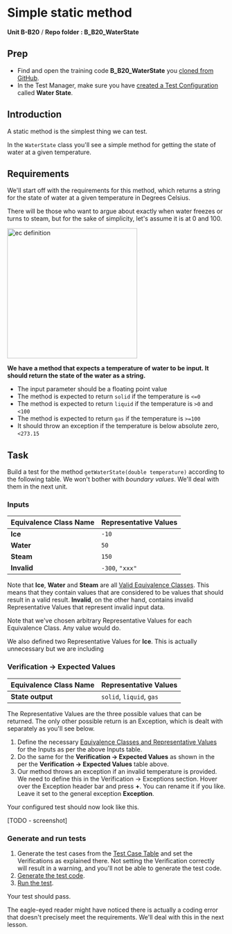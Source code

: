 # Simple static method
**Unit B-B20** / **Repo folder : B_B20_WaterState** 

## Prep
- Find and open the training code **B_B20_WaterState** you [cloned from GitHub](github-repo.md).
- In the Test Manager, make sure you have [created a Test Configuration](test-config-add.md) called **Water State**.

## Introduction
A static method is the simplest thing we can test.

In the ```WaterState``` class you'll see a simple method for getting the state of water at a given temperature.

## Requirements
We'll start off with the requirements for this method, which returns a string for the state of water at a given temperature in Degrees Celsius.

There will be those who want to argue about exactly when water freezes or turns to steam, but for the sake of simplicity, let's assume it is at 0 and 100.

<img src="ec-definition.png" alt="ec definition" width="300px"/>

**We have a method that expects a temperature of water to be input. It should return the state of the water as a string.**

- The input parameter should be a floating point value
- The method is expected to return ```solid``` if the temperature is ```<=0```
- The method is expected to return ```liquid``` if the temperature is ```>0``` and ```<100```
- The method is expected to return ```gas``` if the temperature is ```>=100```
- It should throw an exception if the temperature is below absolute zero, ```<273.15```

## Task
Build a test for the method ```getWaterState(double temperature)``` according to the following table. We won't bother with *boundary values*. We'll deal with them in the next unit.

### Inputs
| Equivalence Class Name | Representative Values   |
|------------------------|-------------------------|
| **Ice**                | ```-10```               |
| **Water**              | ```50```                |
| **Steam**              | ```150```               |
| **Invalid**            | ```-300```, ```"xxx"``` |

Note that **Ice**, **Water** and **Steam** are all [Valid Equivalence Classes](B-B45-valid-invalid.md). This means that they contain values that are considered to be values that should result in a valid result. **Invalid**, on the other hand, contains invalid Representative Values that represent invalid input data.

Note that we've chosen arbitrary Representative Values for each Equivalence Class. Any value would do. 

We also defined two Representative Values for **Ice**. This is actually unnecessary but we are including 

### Verification -> Expected Values
| Equivalence Class Name | Representative Values                |
|------------------------|--------------------------------------|
| **State output**       | ```solid```, ```liquid```, ```gas``` |

The Representative Values are the three possible values that can be returned. The only other possible return is an Exception, which is dealt with separately as you'll see below.

1. Define the necessary [Equivalence Classes and Representative Values](ec-r-value-settings.md) for the Inputs as per the above Inputs table.
2. Do the same for the **Verification -> Expected Values** as shown in the per the **Verification -> Expected Values** table above.
3. Our method throws an exception if an invalid temperature is provided. We need to define this in the Verification -> Exceptions section. Hover over the Exception header bar and press **+**. You can rename it if you like. Leave it set to the general exception **Exception**.

Your configured test should now look like this.

[TODO - screenshot]


### Generate and run tests
1. Generate the test cases from the [Test Case Table](test-case-table.md) and set the Verifications as explained there. Not setting the Verification correctly will result in a warning, and you'll not be able to generate the test code.
2. [Generate the test code](codegen.md).
3. [Run the test](run-test.md).

Your test should pass. 

The eagle-eyed reader might have noticed there is actually a coding error that doesn't precisely meet the requirements. We'll deal with this in the next lesson.